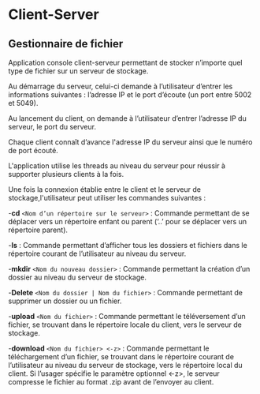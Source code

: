# Client-Server
## Gestionnaire de fichier

Application console client-serveur permettant de stocker n’importe quel type de fichier sur un serveur de stockage.

Au démarrage du serveur, celui-ci demande à l’utilisateur d’entrer les informations suivantes : l’adresse IP et le port d’écoute (un port entre 5002 et 5049).

Au lancement du client, on demande à l’utilisateur d’entrer l’adresse IP du serveur, le port du serveur.

Chaque client connaît d’avance l'adresse IP du serveur ainsi que le numéro de port écouté.

L'application utilise les threads au niveau du serveur pour réussir à supporter plusieurs clients à la fois.

Une fois la connexion établie entre le client et le serveur de stockage,l'utilisateur peut utiliser les commandes suivantes :

  -**cd** `<Nom d’un répertoire sur le serveur>` : Commande permettant de se déplacer vers un répertoire enfant ou parent (‘..’ pour se déplacer vers un répertoire parent).

  -**ls** : Commande permettant d’afficher tous les dossiers et fichiers dans le répertoire courant de l’utilisateur au niveau du serveur.

  -**mkdir** `<Nom du nouveau dossier>` : Commande permettant la création d’un dossier au niveau du serveur de stockage.

  -**Delete** `<Nom du dossier | Nom du fichier>` : Commande permettant de supprimer un dossier ou un fichier.
  
  -**upload** `<Nom du fichier>` : Commande permettant le téléversement d’un fichier, se trouvant dans le répertoire locale du client, vers le serveur de stockage.

  -**download** `<Nom du fichier> <-z>` : Commande permettant le téléchargement d’un fichier, se trouvant dans le répertoire courant de l’utilisateur au niveau du serveur de stockage, vers le répertoire local du client. Si l’usager spécifie le paramètre optionnel <-z>, le serveur compresse le fichier au format .zip avant de
l’envoyer au client.
